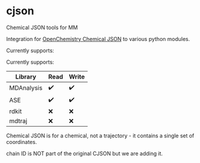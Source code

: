 # cjson
Chemical JSON tools for MM

Integration for [OpenChemistry Chemical JSON](https://github.com/OpenChemistry/chemicaljson/tree/main) to various python modules.

Currently supports:

Currently supports:

| Library      | Read | Write |
|--------------|------|-------|
| MDAnalysis   | ✔️   | ✔️    |
| ASE          | ✔️   | ✔️    |
| rdkit        | ❌   | ❌    |
| mdtraj       | ❌   | ❌    |


Chemical JSON is for a chemical, not a trajectory - it contains a single set of coordinates.

chain ID is NOT part of the original CJSON but we are adding it.